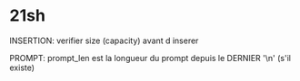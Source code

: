# 21sh

INSERTION:
verifier size (capacity) avant d inserer

PROMPT:
prompt_len est la longueur du prompt depuis le DERNIER '\n' (s'il existe)
